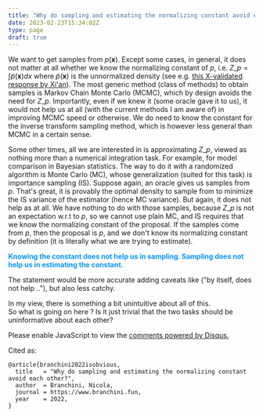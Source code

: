```yaml
---
title: "Why do sampling and estimating the normalizing constant avoid each other?"
date: 2023-02-23T15:34:02Z 
type: page
draft: true
---
```


We want to get samples from $p(\mathbf{x})$. Except some cases, in general, it does not matter at all whether we know the normalizing constant of $p$, i.e. $Z\_{p} = \int \widetilde{p}(\mathbf{x}) dx$ where $\widetilde{p}(\mathbf{x})$ is the unnormalized density (see e.g. [this X-validated response by Xi'an](https://stats.stackexchange.com/questions/465787/can-sampling-be-difficult-even-with-access-to-the-normalized-version-of-the-dist)). The most generic method (class of methods) to obtain samples is Markov Chain Monte Carlo (MCMC), which by design avoids the need for $Z\_{p}$. Importantly, even if we knew it (some oracle gave it to us), it would not help us at all (with the current methods I am aware of) in improving MCMC speed or otherwise. We do need to know the constant for the inverse transform sampling method, which is however less general than MCMC in a certain sense. 

Some other times, all we are interested in is approximating $Z\_{p}$, viewed as nothing more than a numerical integration task. For example, for model comparison in Bayesian statistics. The way to do it with a randomized algorithm is Monte Carlo (MC), whose generalization (suited for this task) is importance sampling (IS). Suppose again, an oracle gives us samples from $p$. That's great, it is provably the optimal density to sample from to minimize the IS variance of the estimator (hence MC variance). But again, it does not help as at all. We have nothing to do with those samples, because $Z\_{p}$ is not an expectation w.r.t to $p$, so we cannot use plain MC, and IS requires that we know the normalizing constant of the proposal. If the samples come from $p$, then the proposal is $p$, and we don't know its normalizing constant by definition (it is literally what we are trying to estimate). 

<span style="color:#0695FF"> **Knowing the constant does not help us in sampling. Sampling does not help us in estimating the constant.** </span>

The statement would be more accurate adding caveats like ("by itself, does not help .."), but also less catchy.

In my view, there is something a bit unintuitive about all of this.  
So what is going on here ? Is it just trivial that the two tasks should be uninformative about each other? 
<!-- $$\begin{equation}\begin{aligned}
\mu = \mathbb{E}\_{p}[f(\mathbf{x})] = \int f(\mathbf{x}) p(\mathbf{x}) \mathrm{d}\mathbf{x} , 
\end{aligned}\end{equation}\tag{1}\label{eq1}$$ -->





<div id="disqus_thread"></div>
<script>
    /**
    *  RECOMMENDED CONFIGURATION VARIABLES: EDIT AND UNCOMMENT THE SECTION BELOW TO INSERT DYNAMIC VALUES FROM YOUR PLATFORM OR CMS.
    *  LEARN WHY DEFINING THESE VARIABLES IS IMPORTANT: https://disqus.com/admin/universalcode/#configuration-variables    */

    var disqus_config = function () {
    this.page.url = "https://www.branchini.fun/posts/sampling_and_estimating";  
    this.page.identifier = "samplingandestimating"; // Replace PAGE_IDENTIFIER with your page's unique identifier variable
    };

    (function() { // DON'T EDIT BELOW THIS LINE
    var d = document, s = d.createElement('script');
    s.src = 'https://personal-website-g7y0elzvjn.disqus.com/embed.js';
    s.setAttribute('data-timestamp', +new Date());
    (d.head || d.body).appendChild(s);
    })();
</script>
<noscript>Please enable JavaScript to view the <a href="https://disqus.com/?ref_noscript">comments powered by Disqus.</a></noscript>


<p>Cited as:</p>
<pre tabindex="0"><code>@article{branchini2022isobvious,
  title   = "Why do sampling and estimating the normalizing constant avoid each other?",
  author  = Branchini, Nicola,
  journal = https://www.branchini.fun,
  year    = 2022,
}
